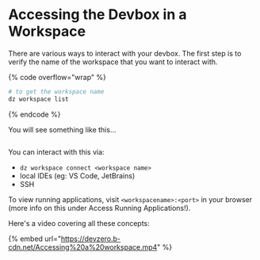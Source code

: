 # Accessing the Devbox in a Workspace

There are various ways to interact with your devbox. The first step is to verify the name of the workspace that you want to interact with.

{% code overflow="wrap" %}
```bash
# to get the workspace name
dz workspace list
```
{% endcode %}

You will see something like this...
<figure><img src="../../.gitbook/assets/dz-ws-list.png" alt=""><figcaption></figcaption></figure>

You can interact with this via:
- `dz workspace connect <workspace name>`
- local IDEs (eg: VS Code, JetBrains)
- SSH

To view running applications, visit `<workspacename>:<port>` in your browser (more info on this under Access Running Applications!).

Here's a video covering all these concepts:

{% embed url="https://devzero.b-cdn.net/Accessing%20a%20workspace.mp4" %}
